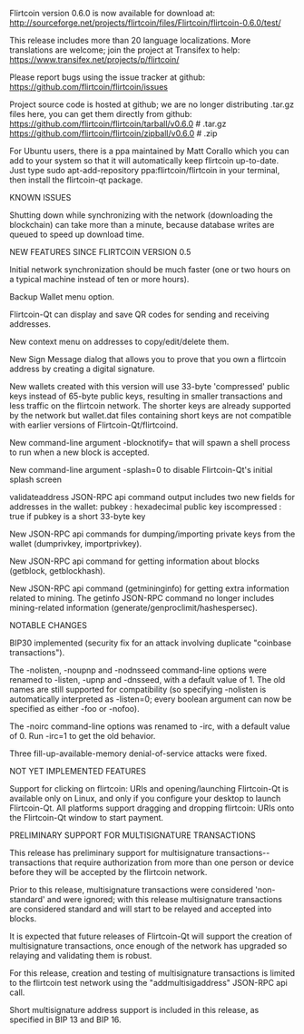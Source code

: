 Flirtcoin version 0.6.0 is now available for download at:
http://sourceforge.net/projects/flirtcoin/files/Flirtcoin/flirtcoin-0.6.0/test/

This release includes more than 20 language localizations.
More translations are welcome; join the
project at Transifex to help:
https://www.transifex.net/projects/p/flirtcoin/

Please report bugs using the issue tracker at github:
https://github.com/flirtcoin/flirtcoin/issues

Project source code is hosted at github; we are no longer
distributing .tar.gz files here, you can get them
directly from github:
https://github.com/flirtcoin/flirtcoin/tarball/v0.6.0  # .tar.gz
https://github.com/flirtcoin/flirtcoin/zipball/v0.6.0  # .zip

For Ubuntu users, there is a ppa maintained by Matt Corallo which
you can add to your system so that it will automatically keep
flirtcoin up-to-date.  Just type
sudo apt-add-repository ppa:flirtcoin/flirtcoin
in your terminal, then install the flirtcoin-qt package.


KNOWN ISSUES

Shutting down while synchronizing with the network
(downloading the blockchain) can take more than a minute,
because database writes are queued to speed up download
time.


NEW FEATURES SINCE FLIRTCOIN VERSION 0.5

Initial network synchronization should be much faster
(one or two hours on a typical machine instead of ten or more
hours).

Backup Wallet menu option.

Flirtcoin-Qt can display and save QR codes for sending
and receiving addresses.

New context menu on addresses to copy/edit/delete them.

New Sign Message dialog that allows you to prove that you
own a flirtcoin address by creating a digital
signature.

New wallets created with this version will
use 33-byte 'compressed' public keys instead of
65-byte public keys, resulting in smaller
transactions and less traffic on the flirtcoin
network. The shorter keys are already supported
by the network but wallet.dat files containing
short keys are not compatible with earlier
versions of Flirtcoin-Qt/flirtcoind.

New command-line argument -blocknotify=<command>
that will spawn a shell process to run <command> 
when a new block is accepted.

New command-line argument -splash=0 to disable
Flirtcoin-Qt's initial splash screen

validateaddress JSON-RPC api command output includes
two new fields for addresses in the wallet:
pubkey : hexadecimal public key
iscompressed : true if pubkey is a short 33-byte key

New JSON-RPC api commands for dumping/importing
private keys from the wallet (dumprivkey, importprivkey).

New JSON-RPC api command for getting information about
blocks (getblock, getblockhash).

New JSON-RPC api command (getmininginfo) for getting
extra information related to mining. The getinfo
JSON-RPC command no longer includes mining-related
information (generate/genproclimit/hashespersec).



NOTABLE CHANGES

BIP30 implemented (security fix for an attack involving
duplicate "coinbase transactions").

The -nolisten, -noupnp and -nodnsseed command-line
options were renamed to -listen, -upnp and -dnsseed,
with a default value of 1. The old names are still
supported for compatibility (so specifying -nolisten
is automatically interpreted as -listen=0; every
boolean argument can now be specified as either
-foo or -nofoo).

The -noirc command-line options was renamed to
-irc, with a default value of 0. Run -irc=1 to
get the old behavior.

Three fill-up-available-memory denial-of-service
attacks were fixed.


NOT YET IMPLEMENTED FEATURES

Support for clicking on flirtcoin: URIs and
opening/launching Flirtcoin-Qt is available only on Linux,
and only if you configure your desktop to launch
Flirtcoin-Qt. All platforms support dragging and dropping
flirtcoin: URIs onto the Flirtcoin-Qt window to start
payment.


PRELIMINARY SUPPORT FOR MULTISIGNATURE TRANSACTIONS

This release has preliminary support for multisignature
transactions-- transactions that require authorization
from more than one person or device before they
will be accepted by the flirtcoin network.

Prior to this release, multisignature transactions
were considered 'non-standard' and were ignored;
with this release multisignature transactions are
considered standard and will start to be relayed
and accepted into blocks.

It is expected that future releases of Flirtcoin-Qt
will support the creation of multisignature transactions,
once enough of the network has upgraded so relaying
and validating them is robust.

For this release, creation and testing of multisignature
transactions is limited to the flirtcoin test network using
the "addmultisigaddress" JSON-RPC api call.

Short multisignature address support is included in this
release, as specified in BIP 13 and BIP 16.
